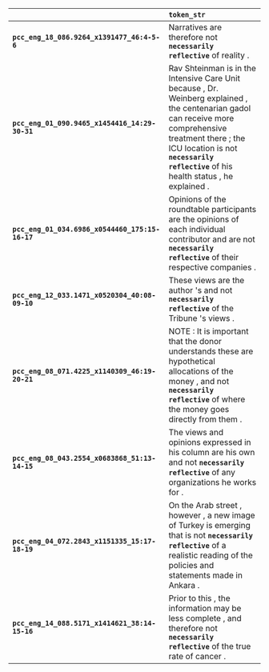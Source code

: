 |                                                 | `token_str`                                                                                                                                                                                                                                        |
|:------------------------------------------------|:---------------------------------------------------------------------------------------------------------------------------------------------------------------------------------------------------------------------------------------------------|
| **`pcc_eng_18_086.9264_x1391477_46:4-5-6`**     | Narratives are therefore not __``necessarily reflective``__ of reality .                                                                                                                                                                           |
| **`pcc_eng_01_090.9465_x1454416_14:29-30-31`**  | Rav Shteinman is in the Intensive Care Unit because , Dr. Weinberg explained , the centenarian gadol can receive more comprehensive treatment there ; the ICU location is not __``necessarily reflective``__ of his health status , he explained . |
| **`pcc_eng_01_034.6986_x0544460_175:15-16-17`** | Opinions of the roundtable participants are the opinions of each individual contributor and are not __``necessarily reflective``__ of their respective companies .                                                                                 |
| **`pcc_eng_12_033.1471_x0520304_40:08-09-10`**  | These views are the author 's and not __``necessarily reflective``__ of the Tribune 's views .                                                                                                                                                     |
| **`pcc_eng_08_071.4225_x1140309_46:19-20-21`**  | NOTE : It is important that the donor understands these are hypothetical allocations of the money , and not __``necessarily reflective``__ of where the money goes directly from them .                                                            |
| **`pcc_eng_08_043.2554_x0683868_51:13-14-15`**  | The views and opinions expressed in his column are his own and not __``necessarily reflective``__ of any organizations he works for .                                                                                                              |
| **`pcc_eng_04_072.2843_x1151335_15:17-18-19`**  | On the Arab street , however , a new image of Turkey is emerging that is not __``necessarily reflective``__ of a realistic reading of the policies and statements made in Ankara .                                                                 |
| **`pcc_eng_14_088.5171_x1414621_38:14-15-16`**  | Prior to this , the information may be less complete , and therefore not __``necessarily reflective``__ of the true rate of cancer .                                                                                                               |